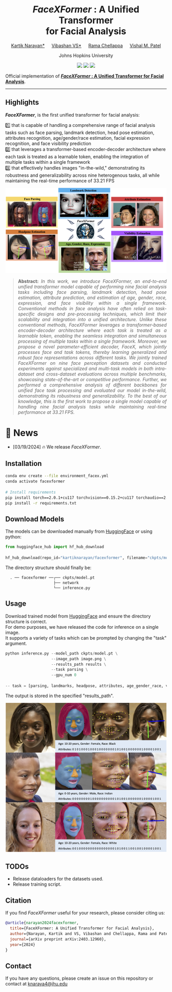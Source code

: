 <div align="center">

# _FaceXFormer_ : A Unified Transformer <br> for Facial Analysis

[Kartik Narayan*](https://kartik-3004.github.io/portfolio/) &emsp; [Vibashan VS*](https://vibashan.github.io) &emsp; [Rama Chellappa](https://engineering.jhu.edu/faculty/rama-chellappa/) &emsp; [Vishal M. Patel](https://engineering.jhu.edu/faculty/vishal-patel/)  

Johns Hopkins University

<a href='https://kartik-3004.github.io/facexformer/'><img src='https://img.shields.io/badge/Project-Page-blue'></a>
<a href='https://arxiv.org/abs/2403.12960v2'><img src='https://img.shields.io/badge/Paper-arXiv-red'></a>
<a href='https://huggingface.co/kartiknarayan/facexformer'><img src='https://img.shields.io/badge/%F0%9F%A4%97%20Hugging%20Face-Model-orange'></a>

</div>

Official implementation of **[_FaceXFormer_ : A Unified Transformer for Facial Analysis](https://kartik-3004.github.io/facexformer/)**.
<hr />

## Highlights

**_FaceXFormer_**, is the first unified transformer for facial analysis:

1️⃣ that is capable of handling a comprehensive range of facial analysis tasks such as face parsing, landmark detection, head pose estimation, attributes recognition, age/gender/race estimation, facial expression recognition, and face visibility prediction<br>
2️⃣ that leverages a transformer-based encoder-decoder architecture where each task is treated as a learnable token, enabling the integration of multiple tasks within a single framework<br>
3️⃣ that effectively handles images "in-the-wild," demonstrating its robustness and generalizability across nine heterogenous tasks, all while maintaining the real-time performance of 33.21 FPS<br>

<p align="center" width="100%">
  <img src='docs/static/images/intro.png'>
</p>

> **<p align="justify"> Abstract:** *In this work, we introduce <i>FaceXFormer</i>, an end-to-end unified 
transformer model capable of performing nine facial analysis tasks including face parsing, landmark detection, 
head pose estimation, attribute prediction, and estimation of age, gender, race, expression, and face visibility 
within a single framework. Conventional methods in face analysis have often relied on task-specific designs 
and pre-processing techniques, which limit their scalability and integration into a unified architecture. 
Unlike these conventional methods, <i>FaceXFormer</i> leverages a transformer-based encoder-decoder architecture 
where each task is treated as a learnable token, enabling the seamless integration and simultaneous processing of 
multiple tasks within a single framework. Moreover, we propose a novel parameter-efficient decoder, FaceX, which 
jointly processes face and task tokens, thereby learning generalized and robust face representations across 
different tasks. We jointly trained <i>FaceXFormer</i> on nine face perception datasets and conducted experiments 
against specialized and multi-task models in both intra-dataset and cross-dataset evaluations across multiple benchmarks, showcasing state-of-the-art or competitive performance. Further, we performed a comprehensive analysis of different 
backbones for unified face task processing and evaluated our model in-the-wild, demonstrating its robustness and generalizability. To the best of our knowledge, this is the first work to propose a single model capable of 
handling nine facial analysis tasks while maintaining real-time performance at 33.21 FPS.* </p>

# :rocket: News
- [03/19/2024] 🔥 We release <i>FaceXFormer</i>.

## Installation
```bash
conda env create --file environment_facex.yml
conda activate facexformer

# Install requirements
pip install torch==2.0.1+cu117 torchvision==0.15.2+cu117 torchaudio==2.0.2+cu117 --extra-index-url https://download.pytorch.org/whl/cu117
pip install -r requirements.txt
```
## Download Models
The models can be downloaded manually from [HuggingFace](https://huggingface.co/kartiknarayan/facexformer) or using python:
```python
from huggingface_hub import hf_hub_download

hf_hub_download(repo_id="kartiknarayan/facexformer", filename="ckpts/model.pt", local_dir="./")
```
The directory structure should finally be:

```
  . ── facexformer ──┌── ckpts/model.pt
                     ├── network
                     └── inference.py                    
```
## Usage

Download trained model from [HuggingFace](https://huggingface.co/kartiknarayan/facexformer) and ensure the directory structure is correct.<br>
For demo purposes, we have released the code for inference on a single image.<br>
It supports a variety of tasks which can be prompted by changing the "task" argument. 

```python
python inference.py --model_path ckpts/model.pt \
                    --image_path image.png \
                    --results_path results \
                    --task parsing \
                    --gpu_num 0

-- task = [parsing, landmarks, headpose, attributes, age_gender_race, visibility]
```
The output is stored in the specified "results_path".

<p align="center" width="100%">
  <img src='docs/static/images/qualitative.png'>
</p>

## TODOs
- Release dataloaders for the datasets used.
- Release training script.

## Citation
If you find _FaceXFormer_ useful for your research, please consider citing us:

```bibtex
@article{narayan2024facexformer,
  title={FaceXFormer: A Unified Transformer for Facial Analysis},
  author={Narayan, Kartik and VS, Vibashan and Chellappa, Rama and Patel, Vishal M},
  journal={arXiv preprint arXiv:2403.12960},
  year={2024}
}
```
## Contact
If you have any questions, please create an issue on this repository or contact at knaraya4@jhu.edu
